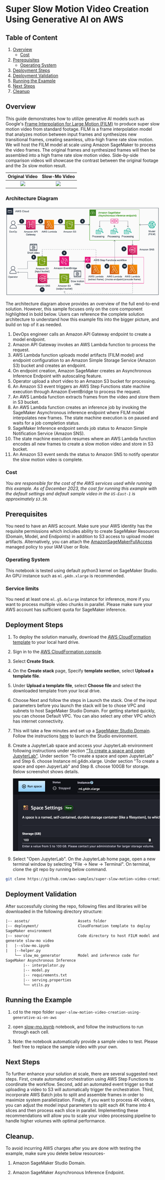 # Super Slow Motion Video Creation Using Generative AI on AWS 

## Table of Content

1. [Overview](#overview)
    - [Cost](#cost)
2. [Prerequisites](#prerequisites)
    - [Operating System](#operating-system)
3. [Deployment Steps](#deployment-steps)
4. [Deployment Validation](#deployment-validation)
5. [Running the Example](#running-the-example)
6. [Next Steps](#next-steps)
7. [Cleanup](#cleanup)

## Overview

This guide demonstrates how to utilize generative AI models such as Google's [Frame Interpolation for Large Motion (FILM)](https://github.com/google-research/frame-interpolation) to produce super slow motion video from standard footage. FILM is a frame interpolation model that analyzes motion between input frames and synthesizes new transitional frames, creating seamless, ultra-high frame rate slow motion. We will host the FILM model at scale using Amazon SageMaker to process the video frames. The original frames and synthesized frames will then be assembled into a high frame rate slow motion video. Side-by-side comparison videos will showcase the contrast between the original footage and the 3x slow motion result.

Original Video          |  Slow-Mo Video
:-------------------------:|:-------------------------:
![](assets/original.gif)  |  ![](assets/slow-mo.gif)

### Architecture Diagram
![](assets/architecture-diagram.png)

The architecture diagram above provides an overview of the full end-to-end solution. However, this sample focuses only on the core component highlighted in bold below. Users can reference the complete solution architecture to understand how this example fits into the bigger picture, and build on top of it as needed.

1. DevOps engineer calls an Amazon API Gateway endpoint to create a model endpoint.
2. Amazon API Gateway invokes an AWS Lambda function to process the request.
3. AWS Lambda function uploads model artifacts (FILM model) and endpoint configuration to an Amazon Simple Storage Service (Amazon S3) bucket and creates an endpoint.
4. On endpoint creation, Amazon SageMaker creates an Asynchronous Inference Endpoint with autoscaling feature.
5. Operator upload a short video to an Amazon S3 bucket for processing.
6. An Amazon S3 event triggers an AWS Step Functions state machine execution through Amazon EventBridge to process the request.
7. An AWS Lambda function extracts frames from the video and store them in S3 bucket.
8. An AWS Lambda function creates an inference job by invoking the SageMaker Asynchronous inference endpoint where FILM model interpolates new frames. The state machine execution is on paused and waits for a job completion status.
9. SageMaker Inference endpoint sends job status to Amazon Simple Notification Service (Amazon SNS).
10. The state machine execution resumes where an AWS Lambda function encodes all new frames to create a slow motion video and store in S3 bucket.
11. An Amazon S3 event sends the status to Amazon SNS to notify operator the slow motion video is complete.


### Cost
_You are responsible for the cost of the AWS services used while running this example. As of December 2023, the cost for running this example with the default settings and default sample video in the `US-East-1` is approximately `$3.50`._

## Prerequisites
You need to have an AWS account. Make sure your AWS identity has the requisite permissions which includes ability to create SageMaker Resources (Domain, Model, and Endpoints) in addition to S3 access to upload model artifacts. Alternatively, you can attach the [AmazonSageMakerFullAccess](https://docs.aws.amazon.com/sagemaker/latest/dg/security-iam-awsmanpol.html#security-iam-awsmanpol-AmazonSageMakerFullAccess) managed policy to your IAM User or Role.

### Operating System

This notebook is tested using default python3 kernel on SageMaker Studio. An GPU instance such as `ml.g4dn.xlarge` is recommended.

### Service limits

You need at least one `ml.g5.4xlarge` instance for inference, more if you want to process multiple video chunks in parallel. Please make sure your AWS account has sufficient quota for SageMaker inference.

## Deployment Steps

1. To deploy the solution manually, download the [AWS CloudFormation template](deployment/cfn_template.yaml) to your local hard drive.

2. Sign in to the [AWS CloudFormation console](https://console.aws.amazon.com/cloudformation/home).

3. Select **Create Stack**.

4. On the **Create stack** page, Specify **template section**, select **Upload a template file**.

5. Under **Upload a template file**, select **Choose file** and select the downloaded template from your local drive.

6. Choose Next and follow the steps in Launch the stack. One of the input parameters before you launch the stack will be to chose VPC and subnets to host SageMaker Studio Domain. For getting started quickly, you can choose Default VPC. You can also select any other VPC which has internet connectivity.
  
7. This will take a few minutes and set up a [SageMaker Studio Domain](https://docs.aws.amazon.com/sagemaker/latest/dg/sm-domain.html). Follow the instructions [here](https://docs.aws.amazon.com/sagemaker/latest/dg/studio-updated-launch.html#studio-updated-launch-console) to launch the Studio environment. 

8. Create a JupyterLab space and access your JupyterLab environment following instructions under section ["To create a space and open JupyterLab"](https://docs.aws.amazon.com/sagemaker/latest/dg/studio-updated-jl-user-guide.html#studio-updated-jl-user-guide-configure-space). Under section "To create a space and open JupyterLab" and Step 6. choose Instance ml.g4dn.xlarge. Under section "To create a space and open JupyerLab" and Step 8. choose 100GB for storage. Below screenshot shows details.

      ![](assets/jupyterlab-space.png)

9. Select "Open JupyterLab". On the JupyterLab home page, open a new terminal window by selecting "File -> New -> Terminal". On terminal, clone the git repo by running below command.

```bash
git clone https://github.com/aws-samples/super-slow-motion-video-creation-using-generative-ai-on-aws.git
```
 

## Deployment Validation

After successfully cloning the repo, following files and libraries will be downloaded in the following directory structure:

```
|-- assets/                      Assets folder
|-- deployment/                  CloudFormation template to deploy SageMaker environment
|-- source/                      Code directory to host FILM model and generate slow-mo video
|   |--slow-mo.ipynb
|   |--helper.py
    └── slow_mo_generator        Model and inference code for SageMaker Asynchronous Inference
        |-- interpolator.py
        |-- model.py
        |-- requirements.txt
        |-- serving.properties
        └── utils.py
```

## Running the Example

1. cd to the repo folder ```super-slow-motion-video-creation-using-generative-ai-on-aws```

2. open [slow-mo.ipynb](source/slow-mo.ipynb) notebook, and follow the instructions to run through each cell. 

3. Note: the notebook automatically provide a sample video to test. Please feel free to replace the sample video with your own.

## Next Steps
To further enhance your solution at scale, there are several suggested next steps. First, create automated orchestration using AWS Step Functions to coordinate the workflow. Second, add an automated event trigger so that uploading a video to S3 will automatically trigger the orchestration. Third, incorporate AWS Batch jobs to split and assemble frames in order to maximize system parallelization. Finally, if you want to process 4K videos, you can adjust the model input parameters to split each 4K frame into 4 slices and then process each slice in parallel. Implementing these recommendations will allow you to scale your video processing pipeline to handle higher volumes with optimal performance. 
## Cleanup.
To avoid incurring AWS charges after you are done with testing the example, make sure you delete below resources-

1.	Amazon SageMaker Studio Domain. 

2. 	Amazon SageMaker Asynchronous Inference Endpoint.
